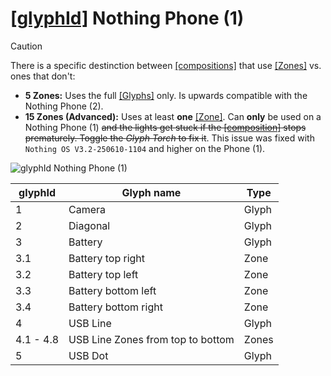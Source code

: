 # [\[glyphId\]](../1_Terminology.md#glyphid) Nothing Phone (1)

> [!CAUTION]
> There is a specific destinction between [\[compositions\]](../1_Terminology.md#compositioncompositions) that use [\[Zones\]](../1_Terminology.md#zones) vs. ones that don't:
> * **5 Zones:** Uses the full [\[Glyphs\]](../1_Terminology.md#glyphs) only. Is upwards compatible with the Nothing Phone (2).
> * **15 Zones (Advanced):** Uses at least **one** [\[Zone\]](../1_Terminology.md#zones). Can **only** be used on a Nothing Phone (1) ~~and the lights get stuck if the [\[composition\]](../1_Terminology.md#compositioncompositions) stops prematurely. Toggle the *Glyph Torch* to fix it~~. This issue was fixed with `Nothing OS V3.2-250610-1104` and higher on the Phone (1).

![glyphId Nothing Phone (1)](./assets/glyphId%20Nothing%20Phone%20(1).png)

| glyphId   | Glyph name                        | Type  |
| --------- | --------------------------------- | ----- |
| 1         | Camera                            | Glyph |
| 2         | Diagonal                          | Glyph |
| 3         | Battery                           | Glyph |
| 3.1       | Battery top right                 | Zone  |
| 3.2       | Battery top left                  | Zone  |
| 3.3       | Battery bottom left               | Zone  |
| 3.4       | Battery bottom right              | Zone  |
| 4         | USB Line                          | Glyph |
| 4.1 - 4.8 | USB Line Zones from top to bottom | Zones |
| 5         | USB Dot                           | Glyph |
